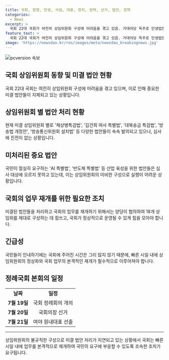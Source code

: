 ```yaml
---
title: 국회, 정쟁, 민생, 사설, 대표, 정치, 권력, 선거, 법안, 정책
categories:
  - News
excerpt: >
  국회 22대 국회가 여전히 상임위원회 구성에 어려움을 겪고 있음. 거대야당 독주로 민생법안이 뒷전으로 밀리며 정책 결정이 무기한 연기됨. 여야는 법안 심의와 상임위원장 선출 등을 놓고 대립, 국회 정상화가 지연되고 있음. 산업육성을 위한 법안도 심의 대상에 오르지 못하고 있어 국민의 관심이 필요한 상황. 상임위원회를 새롭게 정하여 국회 운영을 원활히 하는 것이 시급함.
feature_text: >
  국회 22대 국회가 여전히 상임위원회 구성에 어려움을 겪고 있음. 거대야당 독주로 민생법안이 뒷전으로 밀리며 정책 결정이 무기한 연기됨. 여야는 법안 심의와 상임위원장 선출 등을 놓고 대립, 국회 정상화가 지연되고 있음. 산업육성을 위한 법안도 심의 대상에 오르지 못하고 있어 국민의 관심이 필요한 상황. 상임위원회를 새롭게 정하여 국회 운영을 원활히 하는 것이 시급함.
image: 'https://newsdao.kr/res/images/meta/newsdao_breakingnews.jpg'
---
```


<p><img src="https://newsdao.kr/res/images/meta/newsdao_breakingnews.jpg" alt="pcversion 속보" /></p>

<h2 data-ke-size="size26">국회 상임위원회 동향 및 미결 법안 현황</h2>

<p data-ke-size="size16">국회 22대 국회는 여전히 상임위원회 구성에 어려움을 겪고 있으며, 이로 인해 중요한 미결 법안들이 지체되고 있는 상황입니다.</p>

<h2 data-ke-size="size24">상임위원회 별 법안 처리 현황</h2>

<p data-ke-size="size16">현재 미결 상임위원회 별로 '채상병특검법', '김건희 여사 특별법', '대북송금 특검법', '방송법 개정안', '방송통신위원회 설치법' 등 다양한 법안들이 속속 발의되고 있으나, 심사에 진전이 없는 상황입니다.</p>

<h2 data-ke-size="size24">미처리된 중요 법안</h2>

<p data-ke-size="size16">국민이 절실히 요구하는 'AI 특별법', '반도체 특별법' 등 산업 육성을 위한 법안들은 심사 대상에 오르지 못하고 있는데, 이는 상임위원회의 미비한 구성으로 실행이 어려운 상황입니다.</p>

<h2 data-ke-size="size24">국회의 업무 재개를 위한 필요한 조치</h2>

<p data-ke-size="size16">미결된 법안들을 처리하고 국회의 업무를 재개하기 위해서는 양당이 협의하여 18개 상임위를 제대로 구성하는 데 힘쓰고, 국회가 정상적으로 운영될 수 있게 힘을 모아야 합니다.</p>

<h2 data-ke-size="size24">긴급성</h2>

<p data-ke-size="size16">국민들이 인내하기에는 국회에 주어진 시간은 그리 많지 않기 때문에, 빠른 시일 내에 상임위원회의 정상화와 국회 업무의 본격적인 재개가 필수적으로 이루어져야 합니다.</p>

<h2 data-ke-size="size24">정례국회 본회의 일정</h2>

<table>
    <tr>
        <td style="text-align: center; height: 17px;"><b>날짜</b></td>
        <td style="text-align: center; height: 17px;"><b>일정</b></td>
    </tr>
    <tr>
        <td style="text-align: center; height: 17px;"><b>7월 19일</b></td>
        <td style="text-align: center; height: 17px;">국회 정례회의 개의</td>
    </tr>
    <tr>
        <td style="text-align: center; height: 17px;"><b>7월 20일</b></td>
        <td style="text-align: center; height: 17px;">국회의장 선거</td>
    </tr>
    <tr>
        <td style="text-align: center; height: 17px;"><b>7월 21일</b></td>
        <td style="text-align: center; height: 17px;">여야 원내대표 선출</td>
    </tr>
</table>

<hr>

<p data-ke-size="size16">상임위원회의 불규칙한 구성으로 미결 법안 처리가 지연되고 있는 상황에서 국회는 빠른 시일 내에 업무를 본격적으로 재개하여 국민의 요구에 부응할 수 있도록 조속한 조치가 요구됩니다.</p>


